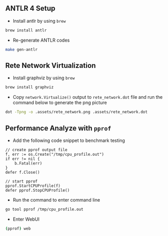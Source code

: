 ## ANTLR 4 Setup
- Install antlr by using `brew`
``` bash
brew install antlr
```
- Re-generate ANTLR codes
```bash
make gen-antlr
```

## Rete Network Virtualization
- Install graphviz by using `brew`
``` bash
brew install graphviz
```
- Copy `network.Virtualize()` output to `rete_network.dot` file and run the command below to generate the png picture  
```bash
dot -Tpng -o .assets/rete_network.png .assets/rete_network.dot
```

## Performance Analyze with `pprof`
- Add the following code snippet to benchmark testing
```Golang
// create pprof output file
f, err := os.Create("/tmp/cpu_profile.out")
if err != nil {
    b.Fatal(err)
}
defer f.Close()

// start pprof
pprof.StartCPUProfile(f)
defer pprof.StopCPUProfile()
```
- Run the command to enter command line
```bash
go tool pprof /tmp/cpu_profile.out
```
- Enter WebUI
```bash
(pprof) web
```

